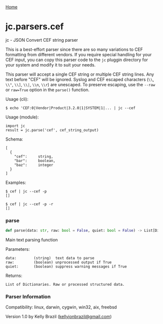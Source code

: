 [Home](https://kellyjonbrazil.github.io/jc/)
<a id="jc.parsers.cef"></a>

# jc.parsers.cef

jc - JSON Convert CEF string parser

This is a best-effort parser since there are so many variations to CEF
formatting from different vendors. If you require special handling for your
CEF input, you can copy this parser code to the `jc` pluggin directory for
your system and modify it to suit your needs.

This parser will accept a single CEF string or multiple CEF string lines.
Any text before "CEF" will be ignored. Syslog and CEF escaped characters
(`\\`, `\\"`, `\\]`, `\\|`, `\\n`, `\\r`) are unescaped. To preserve
escaping, use the `--raw` or `raw=True` option in the `parse()` function.

Usage (cli):

    $ echo 'CEF:0|Vendor|Product|3.2.0|1|SYSTEM|1|... | jc --cef

Usage (module):

    import jc
    result = jc.parse('cef', cef_string_output)

Schema:

    [
      {
        "cef":     string,
        "bar":     boolean,
        "baz":     integer
      }
    ]

Examples:

    $ cef | jc --cef -p
    []

    $ cef | jc --cef -p -r
    []

<a id="jc.parsers.cef.parse"></a>

### parse

```python
def parse(data: str, raw: bool = False, quiet: bool = False) -> List[Dict]
```

Main text parsing function

Parameters:

    data:        (string)  text data to parse
    raw:         (boolean) unprocessed output if True
    quiet:       (boolean) suppress warning messages if True

Returns:

    List of Dictionaries. Raw or processed structured data.

### Parser Information
Compatibility:  linux, darwin, cygwin, win32, aix, freebsd

Version 1.0 by Kelly Brazil (kellyjonbrazil@gmail.com)
